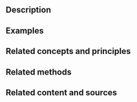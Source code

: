 
## Description


## Examples 


## Related concepts and principles


## Related methods


## Related content and sources
